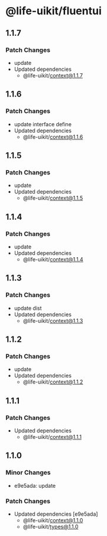 # @life-uikit/fluentui

## 1.1.7

### Patch Changes

- update
- Updated dependencies
  - @life-uikit/context@1.1.7

## 1.1.6

### Patch Changes

- update interface define
- Updated dependencies
  - @life-uikit/context@1.1.6

## 1.1.5

### Patch Changes

- update
- Updated dependencies
  - @life-uikit/context@1.1.5

## 1.1.4

### Patch Changes

- update
- Updated dependencies
  - @life-uikit/context@1.1.4

## 1.1.3

### Patch Changes

- update dist
- Updated dependencies
  - @life-uikit/context@1.1.3

## 1.1.2

### Patch Changes

- update
- Updated dependencies
  - @life-uikit/context@1.1.2

## 1.1.1

### Patch Changes

- Updated dependencies
  - @life-uikit/context@1.1.1

## 1.1.0

### Minor Changes

- e9e5ada: update

### Patch Changes

- Updated dependencies [e9e5ada]
  - @life-uikit/context@1.1.0
  - @life-uikit/types@1.1.0
